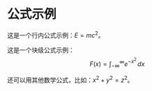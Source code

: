 # 公式示例

这是一个行内公式示例：$E = mc^2$。

这是一个块级公式示例：
$$
F(x) = \int_{-\infty}^{\infty} e^{-x^2} \, dx
$$

还可以用其他数学公式，比如：$x^2 + y^2 = z^2$。
